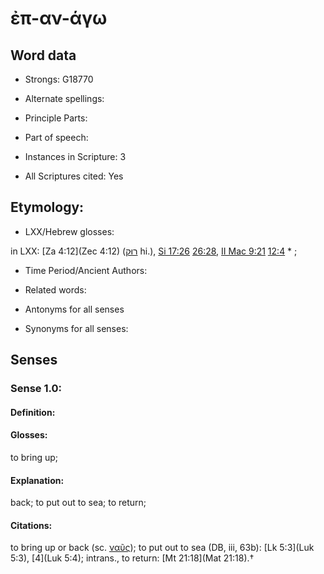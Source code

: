 # ἐπ-αν-άγω 

<!-- Status: S2=NeedsEdits -->
<!-- Lexica used for edits:   -->

## Word data

* Strongs: G18770

* Alternate spellings:



* Principle Parts: 


* Part of speech: 


* Instances in Scripture: 3

* All Scriptures cited: Yes

## Etymology: 


* LXX/Hebrew glosses: 

in LXX: [Za 4:12](Zec 4:12) ([רוּק](//en-uhl/H7324) hi.), [Si 17:26](Sir.17.26) [26:28](Sir.26.28), [II Mac 9:21](2Macc.9.21) [12:4](2Macc.12.4) * ; 

* Time Period/Ancient Authors: 


* Related words: 

* Antonyms for all senses

* Synonyms for all senses: 


## Senses 


### Sense  1.0: 

#### Definition: 

#### Glosses: 

to bring up; 

#### Explanation: 

back; 
to put out to sea; 
to return; 

#### Citations: 

to bring up or back (sc. [ναῦς]()); to put out to sea (DB, iii, 63b): [Lk 5:3](Luk 5:3), [4](Luk 5:4); intrans., to return: [Mt 21:18](Mat 21:18).†
